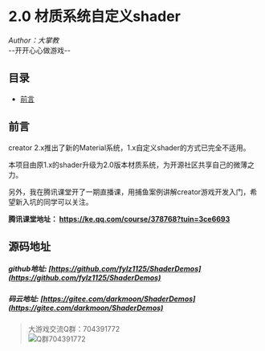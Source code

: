 # 2.0 材质系统自定义shader
*Author：大掌教*<br>
--开开心心做游戏--

## 目录
- [前言](#前言)

## 前言

creator 2.x推出了新的Material系统，1.x自定义shader的方式已完全不适用。

本项目由原1.x的shader升级为2.0版本材质系统，为开源社区共享自己的微薄之力。

另外，我在腾讯课堂开了一期直播课，用捕鱼案例讲解creator游戏开发入门，希望新入坑的同学可以关注。

**腾讯课堂地址： https://ke.qq.com/course/378768?tuin=3ce6693**


## 源码地址

##### github地址: [https://github.com/fylz1125/ShaderDemos](https://github.com/fylz1125/ShaderDemos)

##### 码云地址: [https://gitee.com/darkmoon/ShaderDemos](https://gitee.com/darkmoon/ShaderDemos)

> 大游戏交流Q群：704391772  
![Q群704391772](screenshots/qqgroup.JPG)

